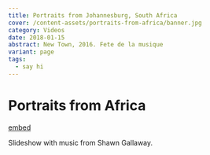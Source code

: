 ```yaml
---
title: Portraits from Johannesburg, South Africa
cover: /content-assets/portraits-from-africa/banner.jpg
category: Videos
date: 2018-01-15
abstract: New Town, 2016. Fete de la musique
variant: page
tags:
  - say hi
---
```


# Portraits from Africa

[embed](https://www.youtube.com/watch?v=9hwcOo_CxX4)

Slideshow with music from Shawn Gallaway.

